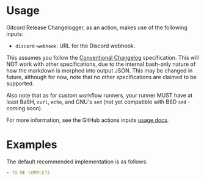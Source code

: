 # Usage

Gitcord Release Changelogger, as an action, makes use of the following inputs:
- `discord-webhook`: URL for the Discord webhook. 

This assumes you follow the [Conventional Changelog] specification. This will
NOT work with other specifications, due to the internal bash-only nature of
how the markdown is morphed into output JSON. This may be changed in future,
although for now, note that no other specifications are claimed to be supported.

Also note that as for custom workflow runners, your runner MUST have at least
BaSH, `curl`, `echo`, and GNU's `sed` (not yet compatible with BSD 
`sed` - coming soon).

For more information, see the GitHub actions inputs [usage docs].

[usage docs]: https://docs.github.com/en/free-pro-team@latest/actions/reference/workflow-syntax-for-github-actions#jobsjob_idstepswith
[Conventional Changelog]: https://github.com/conventional-changelog/conventional-changelog

# Examples

The default recommended implementation is as follows:

```yaml
- TO BE COMPLETE
```
